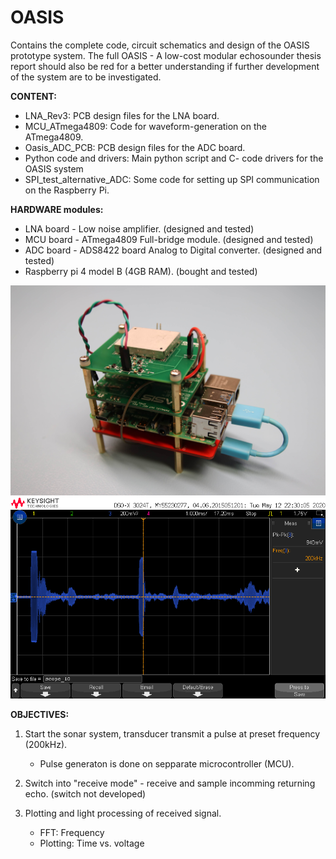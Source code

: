 # OASIS
Contains the complete code, circuit schematics and design of the OASIS prototype system.
The full OASIS - A low-cost modular echosounder thesis report should also be red for a better understanding if further development of the system are to be investigated.  


**CONTENT:**
- LNA_Rev3: PCB design files for the LNA board. 
- MCU_ATmega4809: Code for waveform-generation on the ATmega4809. 
- Oasis_ADC_PCB: PCB design files for the ADC board.
- Python code and drivers: Main python script and C- code drivers for the OASIS system
- SPI_test_alternative_ADC: Some code for setting up SPI communication on the Raspberry Pi.  


**HARDWARE modules:**
- LNA board - Low noise amplifier. (designed and tested)
- MCU board - ATmega4809 Full-bridge module. (designed and tested)
- ADC board - ADS8422 board Analog to Digital converter. (designed and tested)
- Raspberry pi 4 model B (4GB RAM). (bought and tested)

![Screenshot](full_module_comp.JPG)
![Screenshot](RX_Main_Echo.png)


**OBJECTIVES:** 
1. Start the sonar system, transducer transmit a pulse at preset frequency (200kHz). 
    - Pulse generaton is done on sepparate microcontroller (MCU).  
    
2. Switch into "receive mode" - receive and sample incomming returning echo. (switch not developed) 

3. Plotting and light processing of received signal.
    - FFT: Frequency
    - Plotting: Time vs. voltage 


